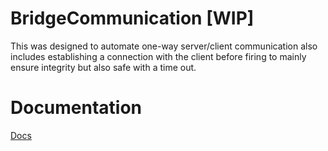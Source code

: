 # BridgeCommunication [WIP]
This was designed to automate one-way server/client communication also includes establishing a connection with the client before firing to mainly ensure integrity but also safe with a time out.

# Documentation
[Docs](https://dev-syn.github.io/RBX-BridgeCommunication/)